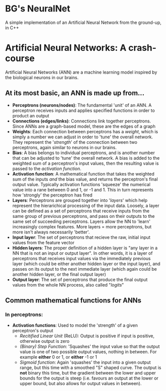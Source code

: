 # BG's NeuralNet

A simple implementation of an Artificial Neural Network from the ground-up, in C++

# Artificial Neural Networks: A crash-course

Artificial Neural Networks (ANN) are a machine learning model inspired by the biological neurons in our brains.

## At its most basic, an ANN is made up from...

-   **Perceptrons (neurons/nodes)**: The fundamental 'unit' of an ANN. A perceptron receives inputs and applies specified functions in order to product an output
-   **Connections (edges/links)**: Connections link together perceptrons. Since ANNs are a graph-based model, these are the edges of a graph
-   **Weights**: Each connection between perceptrons has a _weight_, which is simply a number we can adjust in order to 'tune' the overall network. They represent the '_strength_' of the connection between two perceptrons, again similar to neurons in our brains.
-   **Bias**: A bias belongs to individual perceptrons, and is another number that can be adjusted to 'tune' the overall network. A bias is added to the weighted sum of a perceptron's input values, then the resulting value is passed to the _activation function_.
-   **Activation function**: A mathematical function that takes the weighted sum of the inputs _and_ the bias value, and returns the perceptron's final output value. Typically activation functions 'squeeze' the numerical value into a rane between 0 and 1, or -1 and 1. This in turn represents how 'strongly' the perceptron has fired
-   **Layers**: Perceptrons are grouped together into '_layers_' which help represent the hierarichical processing of the input data. Loosely, a layer can be defined as a set of perceptrons that receive inputs from the same group of previous perceptrons, and pass on their outputs to the same set of succeeding perceptrons. Layers allow the NN to 'learn' increasingly complex features. More layers = more perceptrons, but more isn't always necessarily 'better'.  
-   **Input layer**: The set of perceptrons that recieve the raw, initial input values from the feature vector
-   **Hidden layers**: The proper definition of a hidden layer is "any layer in a NN that is not an input or output layer". In other words, it is a layer of perceptrons that receives input values via the immediately previous layer (which could be either another hidden layer or the input layer), and passes on its output to the next immediate layer (which again could be another hidden layer, or the final output layer)
-   **Output layer**: The set of perceptrons that produce the final output values from the whole NN process, also called "_logits_"


## Common mathematical functions for ANNs
### In perceptrons:
-   **Activation functions**: Used to model the 'strength' of a given perceptron's output
    - _Recitified Linear Unit_ (ReLU): Output is positive if input is positive, otherwise output is zero
    - _(Binary) Step Function_: 'Squashes' the input value so that the output value is one of two possible output values, nothing in between. For example **either** 0 or 1, or **either** -1 or 1
    - _Sigmoid function_: Again 'squashes' the input into a given output range, but this time with a smoothed "S" shaped curve. The output is **not** binary this time, but the gradient between the lower and upper bounds for the output is steep (i.e. favours an output at the lower or upper bound, but also allows for output values in between). 